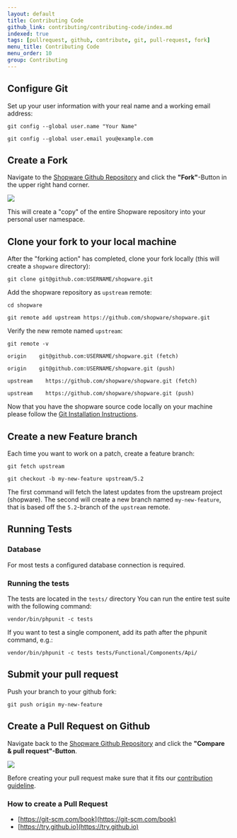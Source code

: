 ```yaml
---
layout: default
title: Contributing Code 
github_link: contributing/contributing-code/index.md
indexed: true
tags: [pullrequest, github, contribute, git, pull-request, fork]
menu_title: Contributing Code
menu_order: 10
group: Contributing
---
```


<div class="toc-list"></div>

## Configure Git

Set up your user information with your real name and a working email address:

```git config --global user.name "Your Name"```

```git config --global user.email you@example.com```


## Create a Fork
Navigate to the [Shopware Github Repository](https://github.com/shopware/shopware) and click the **"Fork"**-Button in the upper right hand corner.

<img src="/contributing/img/github-fork-button.png"/>

This will create a "copy" of the entire Shopware repository into your personal user namespace.

## Clone your fork to your local machine

After the "forking action" has completed, clone your fork locally (this will create a `shopware` directory):

```git clone git@github.com:USERNAME/shopware.git```

Add the shopware repository as `upstream` remote:

```cd shopware```

```git remote add upstream https://github.com/shopware/shopware.git```

Verify the new remote named `upstream`:

```git remote -v```

```origin    git@github.com:USERNAME/shopware.git (fetch)```

```origin    git@github.com:USERNAME/shopware.git (push)```

```upstream    https://github.com/shopware/shopware.git (fetch)```

```upstream    https://github.com/shopware/shopware.git (push)```

Now that you have the shopware source code locally on your machine please follow the [Git Installation Instructions](https://github.com/shopware/shopware#installation-via-git).

## Create a new Feature branch

Each time you want to work on a patch, create a feature branch:

```git fetch upstream```

```git checkout -b my-new-feature upstream/5.2```

The first command will fetch the latest updates from the upstream project (shopware).
The second will create a new branch named `my-new-feature`, that is based off the `5.2`-branch of the `upstream` remote.

## Running Tests

### Database
For most tests a configured database connection is required.

### Running the tests
The tests are located in the `tests/` directory
You can run the entire test suite with the following command:

    vendor/bin/phpunit -c tests

If you want to test a single component, add its path after the phpunit command, e.g.:

    vendor/bin/phpunit -c tests tests/Functional/Components/Api/

## Submit your pull request

Push your branch to your github fork:

```git push origin my-new-feature```

## Create a Pull Request on Github
Navigate back to the [Shopware Github Repository](https://github.com/shopware/shopware) and click the **"Compare & pull request"-Button**.

<img src="/contributing/img/github-create-pull-request.png"/>

Before creating your pull request make sure that it fits our [contribution guideline](/contributing/contribution-guideline/).

### How to create a Pull Request

- [https://git-scm.com/book](https://git-scm.com/book)
- [https://try.github.io](https://try.github.io)
